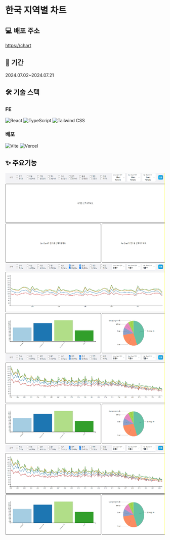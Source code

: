 # 한국 지역별 차트
## 💻 배포 주소

[https://chart](https://chart-ap71.vercel.app/)

## 📆 기간
2024.07.02~2024.07.21
## 🛠 기술 스택
### FE

![React](https://img.shields.io/badge/React-20232A?style=for-the-badge&logo=react&logoColor=61DAFB)
![TypeScript](https://img.shields.io/badge/TypeScript-007ACC?style=for-the-badge&logo=typescript&logoColor=white)
![Tailwind CSS](https://img.shields.io/badge/TailwindCSS-38B2AC?style=for-the-badge&logo=tailwind-css&logoColor=white)
### 배포
![Vite](https://img.shields.io/badge/Vite-646CFF?style=for-the-badge&logo=vite&logoColor=white)
![Vercel](https://img.shields.io/badge/Vercel-000000?style=for-the-badge&logo=vercel&logoColor=white)

## ✨ 주요기능

<img src="chart/readme_assets/chart1.gif" width="600" />
<img src="chart/readme_assets/chart2.gif" width="600" />
<img src="chart/readme_assets/chart3.gif" width="600" />
<img src="chart/readme_assets/chart4.gif" width="600" />
